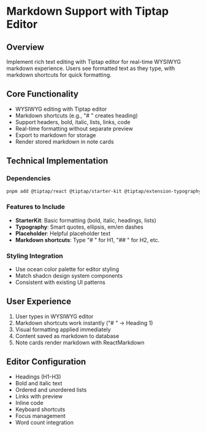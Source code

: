 # Markdown Support with Tiptap Editor

## Overview
Implement rich text editing with Tiptap editor for real-time WYSIWYG markdown experience. Users see formatted text as they type, with markdown shortcuts for quick formatting.

## Core Functionality
- WYSIWYG editing with Tiptap editor
- Markdown shortcuts (e.g., "# " creates heading)
- Support headers, bold, italic, lists, links, code
- Real-time formatting without separate preview
- Export to markdown for storage
- Render stored markdown in note cards

## Technical Implementation

### Dependencies
```bash
pnpm add @tiptap/react @tiptap/starter-kit @tiptap/extension-typography @tiptap/extension-placeholder
```

### Features to Include
- **StarterKit**: Basic formatting (bold, italic, headings, lists)
- **Typography**: Smart quotes, ellipsis, em/en dashes
- **Placeholder**: Helpful placeholder text
- **Markdown shortcuts**: Type "# " for H1, "## " for H2, etc.

### Styling Integration
- Use ocean color palette for editor styling
- Match shadcn design system components
- Consistent with existing UI patterns

## User Experience
1. User types in WYSIWYG editor
2. Markdown shortcuts work instantly ("# " → Heading 1)
3. Visual formatting applied immediately
4. Content saved as markdown to database
5. Note cards render markdown with ReactMarkdown

## Editor Configuration
- Headings (H1-H3)
- Bold and italic text
- Ordered and unordered lists
- Links with preview
- Inline code
- Keyboard shortcuts
- Focus management
- Word count integration